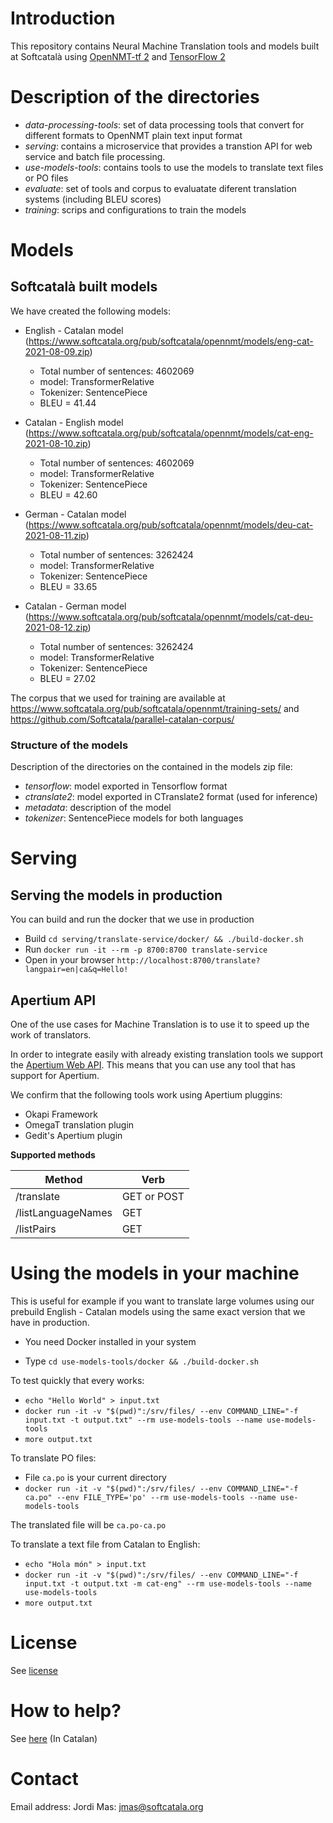 # Introduction

This repository contains Neural Machine Translation tools and models built at Softcatalà using [OpenNMT-tf 2](https://github.com/OpenNMT/OpenNMT-tf) and [TensorFlow 2](https://www.tensorflow.org/)

# Description of the directories

* *data-processing-tools*: set of data processing tools that convert for different formats to OpenNMT plain text input format
* *serving*: contains a microservice that provides a transtion API for web service and batch file processing.
* *use-models-tools*: contains tools to use the models to translate text files or PO files
* *evaluate*: set of tools and corpus to evaluatate diferent translation systems (including BLEU scores)
* *training*: scrips and configurations to train the models

# Models

## Softcatalà built models

We have created the following models:

* English - Catalan model (https://www.softcatala.org/pub/softcatala/opennmt/models/eng-cat-2021-08-09.zip)
  * Total number of sentences: 4602069
  * model: TransformerRelative
  * Tokenizer: SentencePiece
  * BLEU = 41.44

* Catalan - English model (https://www.softcatala.org/pub/softcatala/opennmt/models/cat-eng-2021-08-10.zip)
  * Total number of sentences: 4602069
  * model: TransformerRelative
  * Tokenizer: SentencePiece
  * BLEU = 42.60

* German - Catalan model (https://www.softcatala.org/pub/softcatala/opennmt/models/deu-cat-2021-08-11.zip)
  * Total number of sentences: 3262424
  * model: TransformerRelative
  * Tokenizer: SentencePiece
  * BLEU = 33.65

* Catalan - German model (https://www.softcatala.org/pub/softcatala/opennmt/models/cat-deu-2021-08-12.zip)
  * Total number of sentences: 3262424
  * model: TransformerRelative
  * Tokenizer: SentencePiece
  * BLEU = 27.02

The corpus that we used for training are available at https://www.softcatala.org/pub/softcatala/opennmt/training-sets/ and https://github.com/Softcatala/parallel-catalan-corpus/

### Structure of the models

Description of the directories on the contained in the models zip file:

* *tensorflow*: model exported in Tensorflow format
* *ctranslate2*: model exported in CTranslate2 format (used for inference)
* *metadata*: description of the model
* *tokenizer*: SentencePiece models for both languages

# Serving

## Serving the models in production

You can build and run the docker that we use in production

* Build ```cd serving/translate-service/docker/ && ./build-docker.sh```
* Run ```docker run -it --rm -p 8700:8700 translate-service```
* Open in your browser ```http://localhost:8700/translate?langpair=en|ca&q=Hello!```

## Apertium API

One of the use cases for Machine Translation is to use it to speed up the work of translators.

In order to integrate easily with already existing translation tools we support the [Apertium Web API](https://wiki.apertium.org/wiki/Apertium-apy). This means that you can use any tool that has support for Apertium.

We confirm that the following tools work using Apertium pluggins:

* Okapi Framework
* OmegaT translation plugin
* Gedit's Apertium plugin

**Supported methods**

| Method | Verb
|---|---|
|/translate  | GET or POST
|/listLanguageNames  | GET
|/listPairs  | GET

# Using the models in your machine

This is useful for example if you want to translate large volumes using our prebuild English - Catalan models using the same exact version that we have in production.

* You need Docker installed in your system

* Type ```cd use-models-tools/docker && ./build-docker.sh```

To test quickly that every works:
* ```echo "Hello World" > input.txt```
* ```docker run -it -v "$(pwd)":/srv/files/ --env COMMAND_LINE="-f input.txt -t output.txt" --rm use-models-tools --name use-models-tools```
* ```more output.txt```

To translate PO files:
* File ```ca.po``` is your current directory
* ```docker run -it -v "$(pwd)":/srv/files/ --env COMMAND_LINE="-f ca.po" --env FILE_TYPE='po' --rm use-models-tools --name use-models-tools```

The translated file will be ```ca.po-ca.po```

To translate a text file from Catalan to English:
* ```echo "Hola món" > input.txt```
* ```docker run -it -v "$(pwd)":/srv/files/ --env COMMAND_LINE="-f input.txt -t output.txt -m cat-eng" --rm use-models-tools --name use-models-tools```
* ```more output.txt```

# License

See [license](./LICENSE.md)

# How to help?

See [here](./CONTRIBUTING.md) (In Catalan)

# Contact

Email address: Jordi Mas: jmas@softcatala.org
